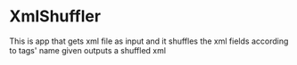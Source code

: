 # XmlShuffler
This is app that gets xml file as input and it shuffles the xml fields according to tags' name given outputs a shuffled xml
